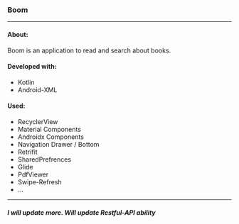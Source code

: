 ### Boom

---

#### About:
Boom is an application to read and search about books.

#### Developed with:
  * Kotlin
  * Android-XML

#### Used:
  * RecyclerView
  * Material Components
  * Androidx Components
  * Navigation Drawer / Bottom
  * Retrifit
  * SharedPrefrences
  * Glide
  * PdfViewer
  * Swipe-Refresh
  * ...

---

##### I will update more. Will update Restful-API ability

